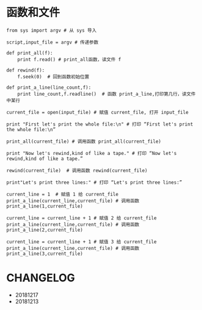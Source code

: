 
#  函数和文件

    from sys import argv # 从 sys 导入 
    
    script,input_file = argv # 传递参数
    
    def print_all(f):
        print f.read() # print_all函数，读文件 f
        
    def rewind(f):
        f.seek(0)  # 回到函数初始位置
        
    def print_a_line(line_count,f):
        print line_count,f.readline()  # 函数 print_a_line,打印第几行，读文件中某行
        
    current_file = open(input_file) # 赋值 current_file, 打开 input_file
    
    print "First let's print the whole file:\n" # 打印 “First let's print the whole file:\n”
    
    print_all(current_file) # 调用函数 print_all(current_file)
    
    print "Now let's rewind,kind of like a tape." # 打印 “Now let's rewind,kind of like a tape.”
    
    rewind(current_file)  # 调用函数 rewind(current_file)
    
    print"Let's print three lines:" # 打印 “Let's print three lines:”
    
    current_line = 1  # 赋值 1 给 current_file
    print_a_line(current_line,current_file) # 调用函数 print_a_line(1,current_file)
    
    current_line = current_line + 1 # 赋值 2 给 current_file
    print_a_line(current_line,current_file) # 调用函数 print_a_line(2,current_file)
    
    current_line = current_line + 1 # 赋值 3 给 current_file
    print_a_line(current_line,current_file) # 调用函数 print_a_line(3,current_file)
        
    
    
    




# CHANGELOG

- 20181217
- 20181213
